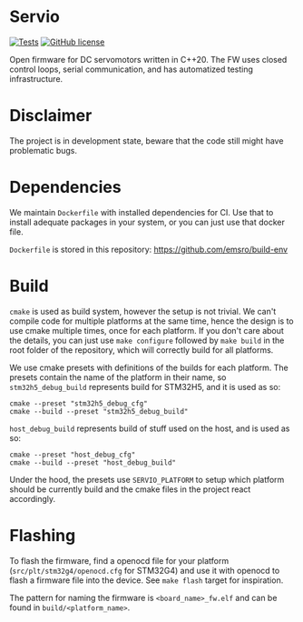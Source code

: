 
# Servio

[![Tests](https://github.com/emsro/servio/actions/workflows/tests.yml/badge.svg)](https://github.com/emsro/servio/actions/workflows/tests.yml)
[![GitHub license](https://img.shields.io/badge/license-MIT-blue.svg)](https://raw.githubusercontent.com/nlohmann/json/master/LICENSE.MIT)

Open firmware for DC servomotors written in C++20.
The FW uses closed control loops, serial communication, and has automatized testing infrastructure.

# Disclaimer

The project is in development state, beware that the code still might have problematic bugs.

# Dependencies

We maintain `Dockerfile` with installed dependencies for CI.
Use that to install adequate packages in your system, or you can just use that docker file.

`Dockerfile` is stored in this repository: https://github.com/emsro/build-env

# Build

`cmake` is used as build system, however the setup is not trivial.
We can't compile code for multiple platforms at the same time, hence the design is to use cmake multiple times, once for each platform.
If you don't care about the details, you can just use `make configure` followed by `make build` in the root folder of the repository, which will correctly build for all platforms.

We use cmake presets with definitions of the builds for each platform. The presets contain the name of the platform in their name, so `stm32h5_debug_build` represents build for STM32H5, and it is used as so:
```
cmake --preset "stm32h5_debug_cfg"
cmake --build --preset "stm32h5_debug_build"
```
`host_debug_build` represents build of stuff used on the host, and is used as so:
```
cmake --preset "host_debug_cfg"
cmake --build --preset "host_debug_build"
```

Under the hood, the presets use `SERVIO_PLATFORM` to setup which platform should be currently build and the cmake files in the project react accordingly.

# Flashing

To flash the firmware, find a openocd file for your platform (`src/plt/stm32g4/openocd.cfg` for STM32G4) and use it with openocd to flash  a firmware file into the device. See `make flash` target for inspiration.

The pattern for naming the firmware is `<board_name>_fw.elf` and can be found in `build/<platform_name>`.
